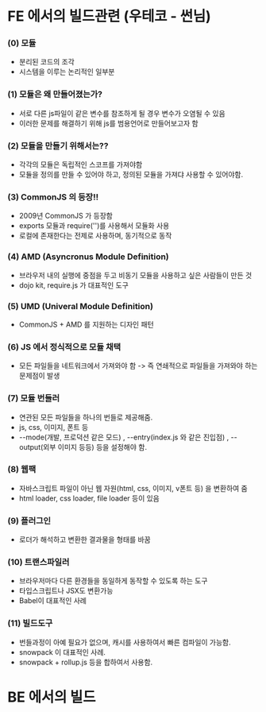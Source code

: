 # FE 에서의 빌드관련 (우테코 - 썬님)

### (0) 모듈
* 분리된 코드의 조각
* 시스템을 이루는 논리적인 일부분

### (1) 모듈은 왜 만들어졌는가?
* 서로 다른 js파일이 같은 변수를 참조하게 될 경우 변수가 오염될 수 있음 
* 이러한 문제를 해결하기 위해 js를 범용언어로 만들어보고자 함

### (2) 모듈을 만들기 위해서는??
* 각각의 모듈은 독립적인 스코프를 가져야함
* 모듈을 정의를 만들 수 있어야 하고, 정의된 모듈을 가져댜 사용할 수 있어야함.

### (3) CommonJS 의 등장!!
* 2009년 CommonJS 가 등장함
* exports 모듈과 require('')를 사용해서 모듈화 사용
* 로컬에 존재한다는 전제로 사용하며, 동기적으로 동작

### (4) AMD (Asyncronus Module Definition)
* 브라우저 내의 실행에 중점을 두고 비동기 모듈을 사용하고 싶은 사람들이 만든 것
* dojo kit, require.js 가 대표적인 도구

### (5) UMD (Univeral Module Definition)
* CommonJS + AMD 를 지원하는 디자인 패턴

### (6) JS 에서 정식적으로 모듈 채택
* 모든 파일들을 네트워크에서 가져와야 함 -> 즉 연쇄적으로 파일들을 가져와야 하는 문제점이 발생

### (7) 모듈 번들러
* 연관된 모든 파일들을 하나의 번들로 제공해줌.
* js, css, 이미지, 폰트 등 
* --mode(개발, 프로덕션 같은 모드)  , --entry(index.js 와 같은 진입점) , --output(외부 이미지 등등) 등을 설정해야 함.

### (8) 웹팩
* 자바스크립트 파일이 아닌 웹 자원(html, css, 이미지, v폰트 등) 을 변환하여 줌
* html loader, css loader, file loader 등이 있음

### (9) 플러그인
* 로더가 해석하고 변환한 결과물을 형태를 바꿈

### (10) 트랜스파일러
* 브라우저마다 다른 환경들을 동일하게 동작할 수 있도록 하는 도구
* 타입스크립트나 JSX도 변환가능
* Babel이 대표적인 사례

### (11) 빌드도구
* 번들과정이 아예 필요가 없으며, 캐시를 사용하여서 빠른 컴파일이 가능함.
* snowpack 이 대표적인 사례.
* snowpack + rollup.js 등을 합하여서 사용함.

# BE 에서의 빌드 
